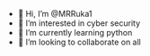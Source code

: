 - 👋 Hi, I’m @MRRuka1
- 👀 I’m interested in cyber security
- 🌱 I’m currently learning python
- 💞️ I’m looking to collaborate on all

<!---
MRRuka1/MRRuka1 is a ✨ special ✨ repository because its `README.md` (this file) appears on your GitHub profile.
You can click the Preview link to take a look at your changes.
--->
